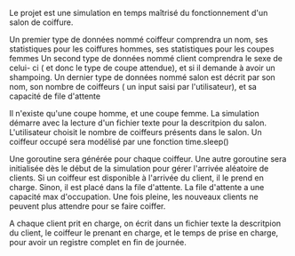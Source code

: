 Le projet est une simulation en temps maîtrisé du fonctionnement d'un salon de coiffure.

Un premier type de données nommé coiffeur comprendra un nom, ses statistiques pour les coiffures hommes, ses statistiques pour les coupes femmes
Un second type de données nommé client comprendra le sexe de celui- ci ( et donc le type de coupe attendue), et si il demande à avoir un shampoing.
Un dernier type de données nommé salon est décrit par son nom, son nombre de coiffeurs ( un input saisi par l'utilisateur), et sa capacité de file d'attente

Il n'existe qu'une coupe homme, et une coupe femme.
La simulation démarre avec la lecture d'un fichier texte pour la descritpion du salon. L'utilisateur choisit le nombre de coiffeurs présents dans le salon.
Un coiffeur occupé sera modélisé par une fonction time.sleep()

Une goroutine sera générée pour chaque coiffeur. Une autre goroutine sera initialisée dès le début de la simulation pour gérer l'arrivée aléatoire de clients.
Si un coiffeur est disponible à l'arrivée du client, il le prend en charge. Sinon, il est placé dans la file d'attente. 
La file d'attente a une capacité max d'occupation. Une fois pleine, les nouveaux clients ne peuvent plus attendre pour se faire coiffer.

A chaque client prit en charge, on écrit dans un fichier texte la descritpion du client, le coiffeur le prenant en charge, et le temps de prise en charge, pour avoir un registre complet en fin de journée.